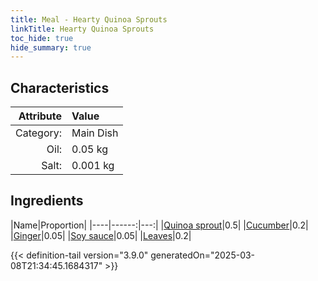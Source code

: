 ```yaml
---
title: Meal - Hearty Quinoa Sprouts
linkTitle: Hearty Quinoa Sprouts
toc_hide: true
hide_summary: true
---
```

<!-- This is generated by the MarsSim HelpGenertor, do not edit. -->


## Characteristics

| Attribute   | Value |
|--------:|:------|
|Category:|Main Dish|
|Oil:|0.05 kg|
|Salt:|0.001 kg|

## Ingredients

|Name|Proportion|
|----|------:|---:|
|[Quinoa sprout](/docs/definitions/resource/quinoa-sprout)|0.5|
|[Cucumber](/docs/definitions/resource/cucumber)|0.2|
|[Ginger](/docs/definitions/resource/ginger)|0.05|
|[Soy sauce](/docs/definitions/resource/soy-sauce)|0.05|
|[Leaves](/docs/definitions/resource/leaves)|0.2|




{{< definition-tail version="3.9.0" generatedOn="2025-03-08T21:34:45.1684317" >}}

